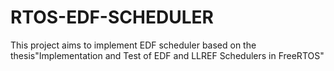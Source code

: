 # RTOS-EDF-SCHEDULER
This project aims to implement EDF scheduler based on the thesis"Implementation and Test of EDF and LLREF Schedulers in FreeRTOS" 
